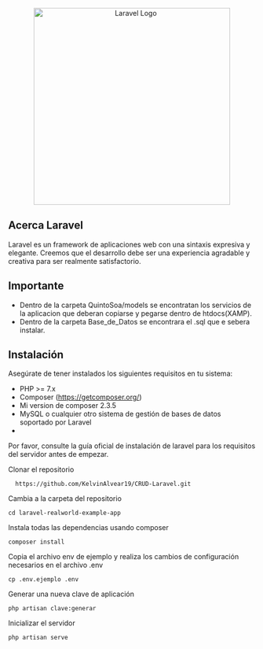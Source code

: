 <p align="center"><a href="https://laravel.com" target="_blank"><img src="https://raw.githubusercontent.com/laravel/art/master/logo-lockup/5%20SVG/2%20CMYK/1%20Full%20Color/laravel-logolockup-cmyk-red.svg" width="400" alt="Laravel Logo"></a></p>


## Acerca Laravel

Laravel es un framework de aplicaciones web con una sintaxis expresiva y elegante. Creemos que el desarrollo debe ser una experiencia agradable y creativa para ser realmente satisfactorio.

## Importante
- Dentro de la carpeta QuintoSoa/models se encontratan los servicios de la aplicacion que deberan copiarse y pegarse dentro de htdocs(XAMP).
- Dentro de la carpeta Base_de_Datos se encontrara el .sql que e sebera instalar.

## Instalación
Asegúrate de tener instalados los siguientes requisitos en tu sistema:

- PHP >= 7.x
- Composer (https://getcomposer.org/)
- Mi version de composer 2.3.5
- MySQL o cualquier otro sistema de gestión de bases de datos soportado por Laravel
- 
Por favor, consulte la guía oficial de instalación de laravel para los requisitos del servidor antes de empezar.

Clonar el repositorio

      https://github.com/KelvinAlvear19/CRUD-Laravel.git

Cambia a la carpeta del repositorio

    cd laravel-realworld-example-app

Instala todas las dependencias usando composer

    composer install

Copia el archivo env de ejemplo y realiza los cambios de configuración necesarios en el archivo .env

    cp .env.ejemplo .env

Generar una nueva clave de aplicación

    php artisan clave:generar

Inicializar el servidor

    php artisan serve
